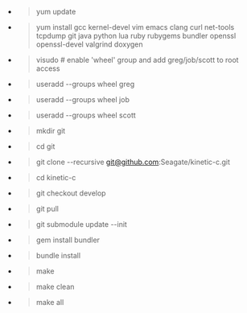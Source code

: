 * > yum update
* > yum install gcc kernel-devel vim emacs clang curl net-tools tcpdump git java python lua ruby rubygems bundler openssl openssl-devel valgrind doxygen
* > visudo # enable 'wheel' group and add greg/job/scott to root access
* > useradd --groups wheel greg
* > useradd --groups wheel job
* > useradd --groups wheel scott
* > mkdir git
* > cd git
* > git clone --recursive git@github.com:Seagate/kinetic-c.git
* > cd kinetic-c
* > git checkout develop
* > git pull
* > git submodule update --init
* > gem install bundler
* > bundle install
* > make
* > make clean
* > make all
